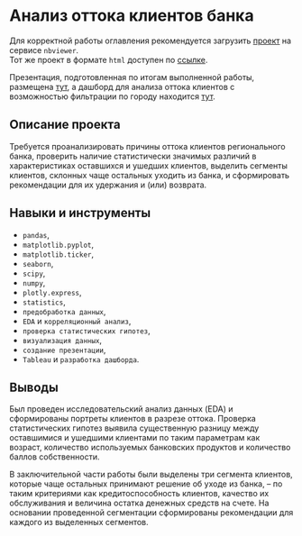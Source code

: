 # Анализ оттока клиентов банка
Для корректной работы оглавления рекомендуется загрузить [проект](https://nbviewer.org/github/data-analyst-and-financier/my_portfolio/blob/main/1.%20Outflow%20of%20bank%20customers/Project%20file%20%E2%84%96%201.ipynb) на сервисе `nbviewer`.  
Тот же проект в формате `html` доступен по [ссылке](https://raw.githubusercontent.com/data-analyst-and-financier/my_portfolio/main/1.%20Outflow%20of%20bank%20customers/Project%20file%20%E2%84%96%201.html).

Презентация, подготовленная по итогам выполненной работы, размещена [тут](https://drive.google.com/file/d/1rFGe5AyhZ2s_5xEOnoS_SLgbpw2AXNrJ/view), а дашборд для анализа оттока клиентов с возможностью фильтрации по городу находится [тут](https://public.tableau.com/app/profile/mher.dallakyan/viz/customer_outflow_diplom/customer_outflow_diplom?publish=yes).

## Описание проекта

Требуется проанализировать причины оттока клиентов регионального банка, проверить наличие статистически значимых различий в характеристиках оставшихся и ушедших клиентов, выделить сегменты клиентов, склонных чаще остальных уходить из банка, и сформировать рекомендации для их удержания и (или) возврата.

## Навыки и инструменты

- `pandas`, 
- `matplotlib.pyplot`, 
- `matplotlib.ticker`,
- `seaborn`, 
- `scipy`, 
- `numpy`, 
- `plotly.express`, 
- `statistics`, 
- `предобработка данных`,
- `EDA` и `корреляционный анализ`, 
- `проверка статистических гипотез`, 
- `визуализация данных`,
- `создание презентации`,
- `Tableau` и `разработка дашборда`.

## Выводы

Был проведен исследовательский анализ данных (EDA) и сформированы портреты клиентов в разрезе оттока. Проверка статистических гипотез выявила существенную разницу между оставшимися и ушедшими клиентами по таким параметрам как возраст, количество используемых банковских продуктов и количество баллов собственности.

В заключительной части работы были выделены три сегмента клиентов, которые чаще остальных принимают решение об уходе из банка, – по таким критериями как кредитоспособность клиентов, качество их обслуживания и величина остатка денежных средств на счете. На основании проведенной сегментации сформированы рекомендации для каждого из выделенных сегментов. 
